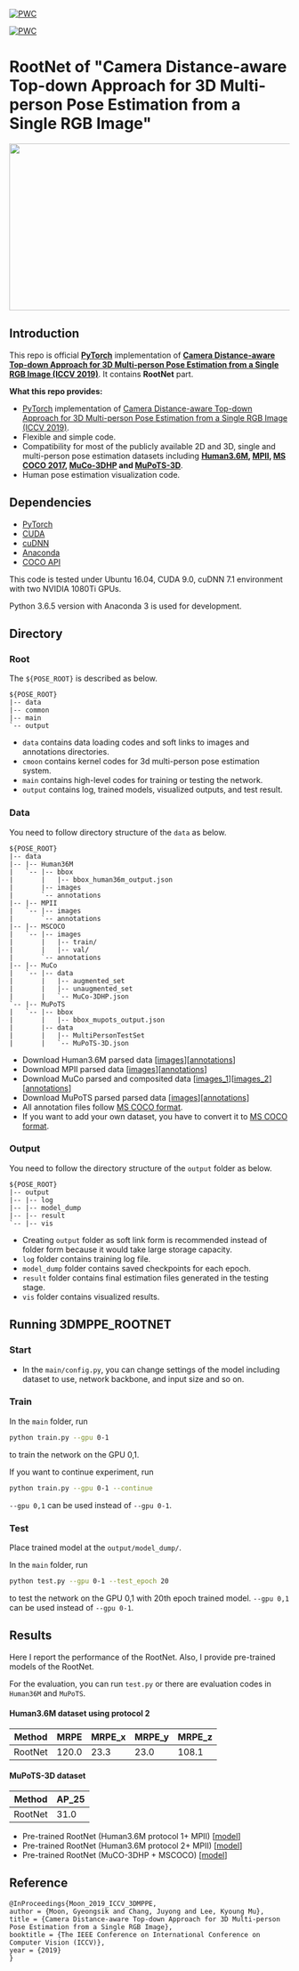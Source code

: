 [![PWC](https://img.shields.io/endpoint.svg?url=https://paperswithcode.com/badge/camera-distance-aware-top-down-approach-for-1/3d-multi-person-pose-estimation-absolute-on)](https://paperswithcode.com/sota/3d-multi-person-pose-estimation-absolute-on?p=camera-distance-aware-top-down-approach-for-1)

[![PWC](https://img.shields.io/endpoint.svg?url=https://paperswithcode.com/badge/camera-distance-aware-top-down-approach-for-1/3d-multi-person-pose-estimation-root-relative)](https://paperswithcode.com/sota/3d-multi-person-pose-estimation-root-relative?p=camera-distance-aware-top-down-approach-for-1)

# RootNet of "Camera Distance-aware Top-down Approach for 3D Multi-person Pose Estimation from a Single RGB Image"

<p align="center">
<img src="https://cv.snu.ac.kr/research/3DMPPE/figs/qualitative_intro.PNG" width="800" height="300">
</p>

## Introduction

This repo is official **[PyTorch](https://pytorch.org)** implementation of **[Camera Distance-aware Top-down Approach for 3D Multi-person Pose Estimation from a Single RGB Image (ICCV 2019)](https://arxiv.org/abs/1907.11346)**. It contains **RootNet** part.

**What this repo provides:**
* [PyTorch](https://pytorch.org) implementation of [Camera Distance-aware Top-down Approach for 3D Multi-person Pose Estimation from a Single RGB Image (ICCV 2019)](https://arxiv.org/abs/1907.11346).
* Flexible and simple code.
* Compatibility for most of the publicly available 2D and 3D, single and multi-person pose estimation datasets including **[Human3.6M]([http://vision.imar.ro/human3.6m/description.php](http://vision.imar.ro/human3.6m/description.php)), [MPII](http://human-pose.mpi-inf.mpg.de/), [MS COCO 2017](http://cocodataset.org/#home), [MuCo-3DHP](http://gvv.mpi-inf.mpg.de/projects/SingleShotMultiPerson/) and [MuPoTS-3D](http://gvv.mpi-inf.mpg.de/projects/SingleShotMultiPerson/)**.
* Human pose estimation visualization code.

## Dependencies
* [PyTorch](https://pytorch.org)
* [CUDA](https://developer.nvidia.com/cuda-downloads)
* [cuDNN](https://developer.nvidia.com/cudnn)
* [Anaconda](https://www.anaconda.com/download/)
* [COCO API](https://github.com/cocodataset/cocoapi)

This code is tested under Ubuntu 16.04, CUDA 9.0, cuDNN 7.1 environment with two NVIDIA 1080Ti GPUs.

Python 3.6.5 version with Anaconda 3 is used for development.

## Directory

### Root
The `${POSE_ROOT}` is described as below.
```
${POSE_ROOT}
|-- data
|-- common
|-- main
`-- output
```
* `data` contains data loading codes and soft links to images and annotations directories.
* `cmoon` contains kernel codes for 3d multi-person pose estimation system.
* `main` contains high-level codes for training or testing the network.
* `output` contains log, trained models, visualized outputs, and test result.

### Data
You need to follow directory structure of the `data` as below.
```
${POSE_ROOT}
|-- data
|-- |-- Human36M
|   `-- |-- bbox
|       |   |-- bbox_human36m_output.json
|       |-- images
|       `-- annotations
|-- |-- MPII
|   `-- |-- images
|       `-- annotations
|-- |-- MSCOCO
|   `-- |-- images
|       |   |-- train/
|       |   |-- val/
|       `-- annotations
|-- |-- MuCo
|   `-- |-- data
|       |   |-- augmented_set
|       |   |-- unaugmented_set
|       |   `-- MuCo-3DHP.json
`-- |-- MuPoTS
|   `-- |-- bbox
|       |   |-- bbox_mupots_output.json
|       |-- data
|       |   |-- MultiPersonTestSet
|       |   `-- MuPoTS-3D.json
```
* Download Human3.6M parsed data [[images](https://cv.snu.ac.kr/research/3DMPPE/Human36M/images.zip)][[annotations](https://cv.snu.ac.kr/research/3DMPPE/Human36M/annotations.zip)]
* Download MPII parsed data [[images](http://human-pose.mpi-inf.mpg.de/)][[annotations](https://cv.snu.ac.kr/research/3DMPPE/MPII/annotations.zip)]
* Download MuCo parsed and composited data [[images_1](https://cv.snu.ac.kr/research/3DMPPE/MuCo/augmented.zip)][[images_2](https://cv.snu.ac.kr/research/3DMPPE/MuCo/unaugmented.zip)][[annotations](https://cv.snu.ac.kr/research/3DMPPE/MuCo/MuCo-3DHP.json)]
* Download MuPoTS parsed parsed data [[images](http://gvv.mpi-inf.mpg.de/projects/SingleShotMultiPerson/)][[annotations](https://cv.snu.ac.kr/research/3DMPPE/MuPoTS/MuPoTS-3D.json)]
* All annotation files follow [MS COCO format](http://cocodataset.org/#format-data).
* If you want to add your own dataset, you have to convert it to [MS COCO format](http://cocodataset.org/#format-data).
### Output
You need to follow the directory structure of the `output` folder as below.
```
${POSE_ROOT}
|-- output
|-- |-- log
|-- |-- model_dump
|-- |-- result
`-- |-- vis
```
* Creating `output` folder as soft link form is recommended instead of folder form because it would take large storage capacity.
* `log` folder contains training log file.
* `model_dump` folder contains saved checkpoints for each epoch.
* `result` folder contains final estimation files generated in the testing stage.
* `vis` folder contains visualized results.

## Running 3DMPPE_ROOTNET
### Start
* In the `main/config.py`, you can change settings of the model including dataset to use, network backbone, and input size and so on.

### Train
In the `main` folder, run
```bash
python train.py --gpu 0-1
```
to train the network on the GPU 0,1. 

If you want to continue experiment, run 
```bash
python train.py --gpu 0-1 --continue
```
`--gpu 0,1` can be used instead of `--gpu 0-1`.

### Test
Place trained model at the `output/model_dump/`.

In the `main` folder, run 
```bash
python test.py --gpu 0-1 --test_epoch 20
```
to test the network on the GPU 0,1 with 20th epoch trained model. `--gpu 0,1` can be used instead of `--gpu 0-1`.

## Results
Here I report the performance of the RootNet. Also, I provide pre-trained models of the RootNet.
 
For the evaluation, you can run `test.py` or there are evaluation codes in `Human36M` and `MuPoTS`.

#### Human3.6M dataset using protocol 2

| Method    | MRPE | MRPE_x | MRPE_y | MRPE_z | 
|-----------|-------|-------|--------|--------|
| RootNet |  120.0 | 23.3 |  23.0 |  108.1 |

#### MuPoTS-3D dataset

| Method    | AP_25 | 
|-----------|-------|
| RootNet |  31.0 | 

* Pre-trained RootNet (Human3.6M protocol 1+ MPII) [[model](https://cv.snu.ac.kr/research/3DMPPE/model/RootNet/human3.6m/p1/snapshot_19.pth.tar
)]
* Pre-trained RootNet (Human3.6M protocol 2+ MPII) [[model](https://cv.snu.ac.kr/research/3DMPPE/model/RootNet/human3.6m/p2/snapshot_7.pth.tar
)]
* Pre-trained RootNet (MuCO-3DHP + MSCOCO) [[model](https://cv.snu.ac.kr/research/3DMPPE/model/RootNet/muco/snapshot_18.pth.tar
)]

## Reference
  ```
@InProceedings{Moon_2019_ICCV_3DMPPE,
  author = {Moon, Gyeongsik and Chang, Juyong and Lee, Kyoung Mu},
  title = {Camera Distance-aware Top-down Approach for 3D Multi-person Pose Estimation from a Single RGB Image},
  booktitle = {The IEEE Conference on International Conference on Computer Vision (ICCV)},
  year = {2019}
}
```
